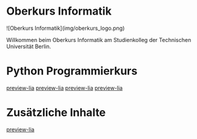 <!--
author:   Tilman Schieber
email:    tilman.schieber@tu-berlin.de
version:  0.0.1
date:     2024
language: de
logo:     img/oberkurs_logo.png
icon:     img/TU_Logo_kurz.png
comment:  Oberkurs Informatik am Studienkolleg der
          Technischen Universität Berlin.
import:   https://raw.githubusercontent.com/LiaTemplates/Pyodide/master/README.md
import:   https://raw.githubusercontent.com/liaScript/mermaid_template/master/README.md
link:     styles/main.css

@style

h1 {
  display: none;
}

img.card__logo {
  height: 20px !important;
}

@end
-->

# Oberkurs Informatik


<div class="center">
![Oberkurs Informatik](img/oberkurs_logo.png)

<!-- class="lead" -->
Willkommen beim Oberkurs Informatik am Studienkolleg der Technischen Universität Berlin.

</div>

Python Programmierkurs
======================

[preview-lia](1_Einfuehrung.md)
[preview-lia](2_Werte&Variablen.md)
[preview-lia](3_Entscheidungen.md)
[preview-lia](4_Wiederholung.md)

Zusätzliche Inhalte
===================
[preview-lia](A_Linux.md)
